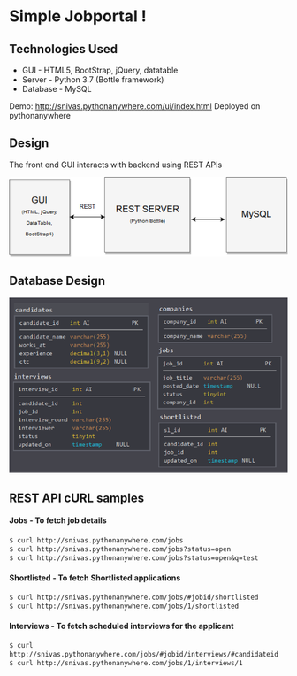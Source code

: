 # Simple Jobportal !

## Technologies Used

* GUI - HTML5, BootStrap, jQuery, datatable
* Server - Python 3.7 (Bottle framework)
* Database - MySQL

Demo: http://snivas.pythonanywhere.com/ui/index.html
Deployed on pythonanywhere

## Design

The front end GUI interacts with backend using REST APIs

![Diagram](https://github.com/snivas/fs-jobapp/raw/master/arch-diagram.png)

## Database Design

![Diagram](https://github.com/snivas/fs-jobapp/raw/master/db.PNG)

## REST API cURL samples

#### Jobs - To fetch job details
    $ curl http://snivas.pythonanywhere.com/jobs
    $ curl http://snivas.pythonanywhere.com/jobs?status=open
    $ curl http://snivas.pythonanywhere.com/jobs?status=open&q=test

#### Shortlisted - To fetch Shortlisted applications
    $ curl http://snivas.pythonanywhere.com/jobs/#jobid/shortlisted
    $ curl http://snivas.pythonanywhere.com/jobs/1/shortlisted

#### Interviews - To fetch scheduled interviews for the applicant
    $ curl http://snivas.pythonanywhere.com/jobs/#jobid/interviews/#candidateid
    $ curl http://snivas.pythonanywhere.com/jobs/1/interviews/1

